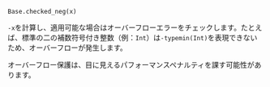 ```
Base.checked_neg(x)
```

`-x`を計算し、適用可能な場合はオーバーフローエラーをチェックします。たとえば、標準の二の補数符号付き整数（例：`Int`）は`-typemin(Int)`を表現できないため、オーバーフローが発生します。

オーバーフロー保護は、目に見えるパフォーマンスペナルティを課す可能性があります。

